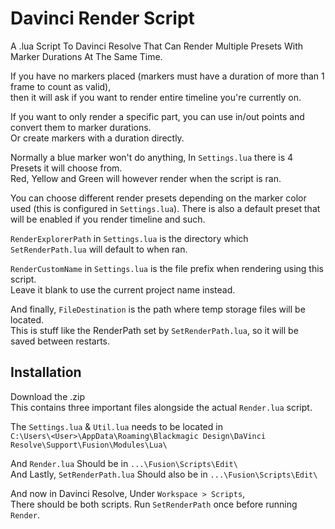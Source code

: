 # Davinci Render Script
A .lua Script To Davinci Resolve That Can Render Multiple Presets With Marker Durations At The Same Time.  

If you have no markers placed (markers must have a duration of more than 1 frame to count as valid),  
then it will ask if you want to render entire timeline you're currently on.

If you want to only render a specific part, you can use in/out points and convert them to marker durations.  
Or create markers with a duration directly.  

Normally a blue marker won't do anything, In `Settings.lua` there is 4 Presets it will choose from.  
Red, Yellow and Green will however render when the script is ran.  

You can choose different render presets depending on the marker color used (this is configured in `Settings.lua`).
There is also a default preset that will be enabled if you render timeline and such.  

`RenderExplorerPath` in `Settings.lua` is the directory which `SetRenderPath.lua` will default to when ran.  

`RenderCustomName` in `Settings.lua` is the file prefix when rendering using this script.  
Leave it blank to use the current project name instead.  

And finally, `FileDestination` is the path where temp storage files will be located.  
This is stuff like the RenderPath set by `SetRenderPath.lua`, so it will be saved between restarts.  

## Installation
Download the .zip  
This contains three important files alongside the actual `Render.lua` script.  

The `Settings.lua` & `Util.lua` needs to be located in  
`C:\Users\<User>\AppData\Roaming\Blackmagic Design\DaVinci Resolve\Support\Fusion\Modules\Lua\` 

And `Render.lua` Should be in `...\Fusion\Scripts\Edit\`  
And Lastly, `SetRenderPath.lua` Should also be in `...\Fusion\Scripts\Edit\` 

And now in Davinci Resolve, Under `Workspace > Scripts`,  
There should be both scripts. Run `SetRenderPath` once before running `Render`.  
